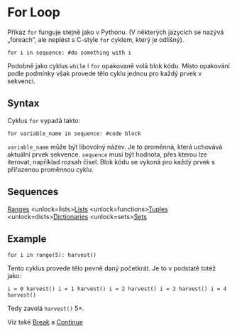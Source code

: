 # For Loop
Příkaz `for` funguje stejně jako v Pythonu. (V některých jazycích se nazývá „foreach“, ale neplést s C-style `for` cyklem, který je odlišný).

`for i in sequence:
	#do something with i`

Podobně jako cyklus `while` i `for` opakovaně volá blok kódu. Místo opakování podle podmínky však provede tělo cyklu jednou pro každý prvek v sekvenci.

## Syntax
Cyklus `for` vypadá takto:

`for variable_name in sequence:
	#code block`

`variable_name` může být libovolný název. Je to proměnná, která uchovává aktuální prvek sekvence. `sequence` musí být hodnota, přes kterou lze iterovat, například rozsah čísel. Blok kódu se vykoná pro každý prvek s přiřazenou proměnnou cyklu.

## Sequences
[Ranges](functions/range)      <unlock=lists>[Lists](docs/scripting/lists.md)      </unlock><unlock=functions>[Tuples](docs/scripting/tuples.md)      </unlock><unlock=dicts>[Dictionaries](docs/scripting/dicts.md)      </unlock><unlock=sets>[Sets](docs/scripting/sets.md)</unlock>

## Example
`for i in range(5):
    harvest()`

Tento cyklus provede tělo pevně daný početkrát. Je to v podstatě totéž jako:

`i = 0
harvest()
i = 1
harvest()
i = 2
harvest()
i = 3
harvest()
i = 4
harvest()`

Tedy zavolá `harvest()` 5×.

Viz také [Break](docs/scripting/break.md) a [Continue](docs/scripting/continue.md)